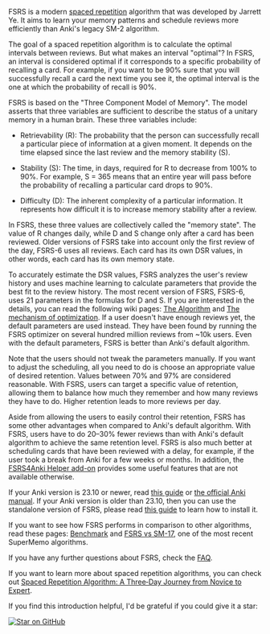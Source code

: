 FSRS is a modern [spaced repetition](https://en.wikipedia.org/wiki/Spaced_repetition) algorithm that was developed by Jarrett Ye. It aims to learn your memory patterns and schedule reviews more efficiently than Anki's legacy SM-2 algorithm. 

The goal of a spaced repetition algorithm is to calculate the optimal intervals between reviews. But what makes an interval "optimal"? In FSRS, an interval is considered optimal if it corresponds to a specific probability of recalling a card. For example, if you want to be 90% sure that you will successfully recall a card the next time you see it, the optimal interval is the one at which the probability of recall is 90%.

FSRS is based on the "Three Component Model of Memory". The model asserts that three variables are sufficient to describe the status of a unitary memory in a human brain. These three variables include:

* Retrievability (R): The probability that the person can successfully recall a particular piece of information at a given moment. It depends on the time elapsed since the last review and the memory stability (S).

* Stability (S): The time, in days, required for R to decrease from 100% to 90%. For example, S = 365 means that an entire year will pass before the probability of recalling a particular card drops to 90%.

* Difficulty (D): The inherent complexity of a particular information. It represents how difficult it is to increase memory stability after a review.

In FSRS, these three values are collectively called the "memory state". The value of R changes daily, while D and S change only after a card has been reviewed. Older versions of FSRS take into account only the first review of the day, FSRS-6 uses all reviews. Each card has its own DSR values, in other words, each card has its own memory state.

To accurately estimate the DSR values, FSRS analyzes the user's review history and uses machine learning to calculate parameters that provide the best fit to the review history. The most recent version of FSRS, FSRS-6, uses 21 parameters in the formulas for D and S. If you are interested in the details, you can read the following wiki pages: [The Algorithm](https://github.com/open-spaced-repetition/fsrs4anki/wiki/The-Algorithm) and [The mechanism of optimization](https://github.com/open-spaced-repetition/fsrs4anki/wiki/The-mechanism-of-optimization). If a user doesn't have enough reviews yet, the default parameters are used instead. They have been found by running the FSRS optimizer on several hundred million reviews from ~10k users. Even with the default parameters, FSRS is better than Anki's default algorithm.

Note that the users should not tweak the parameters manually. If you want to adjust the scheduling, all you need to do is choose an appropriate value of desired retention. Values between 70% and 97% are considered reasonable. With FSRS, users can target a specific value of retention, allowing them to balance how much they remember and how many reviews they have to do. Higher retention leads to more reviews per day.

Aside from allowing the users to easily control their retention, FSRS has some other advantages when compared to Anki's default algorithm. With FSRS, users have to do 20–30% fewer reviews than with Anki's default algorithm to achieve the same retention level. FSRS is also much better at scheduling cards that have been reviewed with a delay, for example, if the user took a break from Anki for a few weeks or months. In addition, the [FSRS4Anki Helper add-on](https://github.com/open-spaced-repetition/fsrs4anki-helper) provides some useful features that are not available otherwise.

If your Anki version is 23.10 or newer, read [this guide](https://github.com/open-spaced-repetition/fsrs4anki/blob/main/docs/tutorial.md) or [the official Anki manual](https://docs.ankiweb.net/deck-options.html#fsrs). If your Anki version is older than 23.10, then you can use the standalone version of FSRS, please read [this guide](https://github.com/open-spaced-repetition/fsrs4anki#how-to-get-started) to learn how to install it.

If you want to see how FSRS performs in comparison to other algorithms, read these pages: [Benchmark](https://github.com/open-spaced-repetition/fsrs-benchmark) and [FSRS vs SM-17](https://github.com/open-spaced-repetition/fsrs-vs-sm17), one of the most recent SuperMemo algorithms.

If you have any further questions about FSRS, check the [FAQ](https://github.com/open-spaced-repetition/fsrs4anki/wiki/FAQ).

If you want to learn more about spaced repetition algorithms, you can check out [Spaced Repetition Algorithm: A Three‐Day Journey from Novice to Expert](https://github.com/open-spaced-repetition/fsrs4anki/wiki/Spaced-Repetition-Algorithm:-A-Three%E2%80%90Day-Journey-from-Novice-to-Expert).

If you find this introduction helpful, I'd be grateful if you could give it a star:

[![Star on GitHub](https://img.shields.io/github/stars/open-spaced-repetition/fsrs4anki.svg?style=social)](https://github.com/open-spaced-repetition/fsrs4anki)